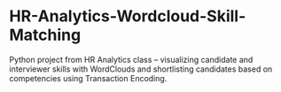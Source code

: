 # HR-Analytics-Wordcloud-Skill-Matching
Python project from HR Analytics class – visualizing candidate and interviewer skills with WordClouds and shortlisting candidates based on competencies using Transaction Encoding.

